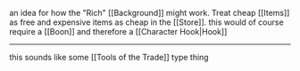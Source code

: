 an idea for how the "Rich" [[Background]] might work. Treat cheap [[Items]] as free and expensive items as cheap in the [[Store]]. this would of course require a [[Boon]] and therefore a [[Character Hook|Hook]]

---

this sounds like some [[Tools of the Trade]] type thing
